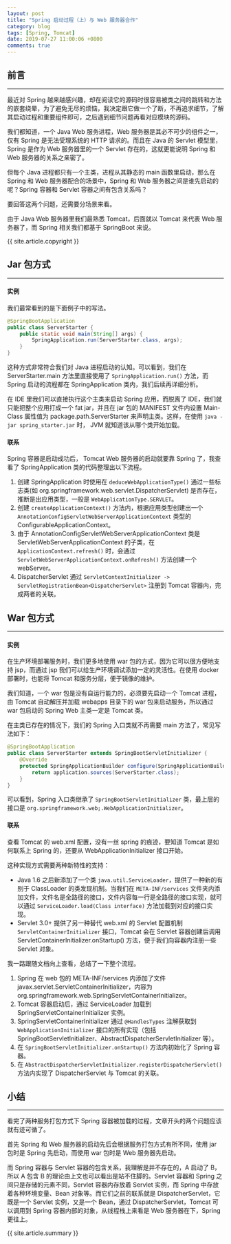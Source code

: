 ```yaml
---
layout: post
title: "Spring 启动过程（上）与 Web 服务器合作"
category: blog
tags: [Spring, Tomcat]
date: 2019-07-27 11:00:06 +0800
comments: true
---
```


## 前言
---
最近对 Spring 越来越感兴趣，却在阅读它的源码时很容易被类之间的跳转和方法的嵌套绕晕，为了避免无尽的烦恼，我决定跟它做一个了断，不再追求细节，了解其启动过程和重要组件即可，之后遇到细节问题再看对应模块的源码。

我们都知道，一个 Java Web 服务进程，Web 服务器是其必不可少的组件之一，仅有 Spring 是无法受理系统的 HTTP 请求的。而且在 Java 的 Servlet 模型里，Spring 是作为 Web 服务器里的一个 Servlet 存在的，这就更能说明 Spring 和 Web 服务器的关系之亲密了。

但每个 Java 进程都只有一个主类，进程从其静态的 main 函数里启动，那么在 Spring 和 Web 服务器配合的场景中，Spring 和 Web 服务器之间是谁先启动的呢？Spring 容器和 Servlet 容器之间有包含关系吗？

要回答这两个问题，还需要分场景来看。

由于 Java Web 服务器里我们最熟悉 Tomcat，后面就以 Tomcat 来代表 Web 服务器了，而 Spring 相关我们都基于 SpringBoot 来说。

{{ site.article.copyright }}

## Jar 包方式
---
#### 实例
我们最常看到的是下面例子中的写法。

```java
@SpringBootApplication
public class ServerStarter {
    public static void main(String[] args) {
        SpringApplication.run(ServerStarter.class, args);
    }
}
```
这种方式非常符合我们对 Java 进程启动的认知。可以看到，我们在 ServerStarter.main 方法里直接使用了 `SpringApplication.run()` 方法，而 Spring 启动的流程都在 SpringApplication 类内，我们后续再详细分析。

在 IDE 里我们可以直接执行这个主类来启动 Spring 应用，而脱离了 IDE，我们就只能把整个应用打成一个 fat jar，并且在 jar 包的 MANIFEST 文件内设置 Main-Class 属性值为 package.path.ServerStarter 来声明主类。这样，在使用 `java -jar spring_starter.jar` 时， JVM 就知道该从哪个类开始加载。

#### 联系
Spring 容器是启动成功后， Tomcat Web 服务器的启动就要靠 Spring 了，我查看了 SpringApplication 类的代码整理出以下流程。

1. 创建 SpringApplication 时使用在 `deduceWebApplicationType()` 通过一些标志类(如 org.springframework.web.servlet.DispatcherServlet) 是否存在，推断是出应用类型，一般是 `WebApplicationType.SERVLET`。
2. 创建 `createApplicationContext()` 方法内，根据应用类型创建出一个 `AnnotationConfigServletWebServerApplicationContext` 类型的 ConfigurableApplicationContext。
3. 由于 AnnotationConfigServletWebServerApplicationContext 类是 ServletWebServerApplicationContext 的子类，在 `ApplicationContext.refresh()` 时，会通过 `ServletWebServerApplicationContext.onRefresh()` 方法创建一个 webServer。
4. DispatcherServlet 通过 `ServletContextInitializer -> ServletRegistrationBean<DispatcherServlet>` 注册到 Tomcat 容器内，完成两者的关联。

## War 包方式
---
#### 实例
在生产环境部署服务时，我们更多地使用 war 包的方式，因为它可以很方便地支持 jsp，而通过 jsp 我们可以给生产环境调试添加一定的灵活性。在使用 docker 部署时，也能将 Tomcat 和服务分层，便于镜像的维护。

我们知道，一个 war 包是没有自运行能力的，必须要先启动一个 Tomcat 进程，由 Tomcat 自动解压并加载 webapps 目录下的 war 包来启动服务，所以通过 war 包启动的 Spring Web 主类一定是 Tomcat 类。

在主类已存在的情况下，我们的 Spring 入口类就不再需要 main 方法了，常见写法如下：

```java
@SpringBootApplication
public class ServerStarter extends SpringBootServletInitializer {
    @Override
    protected SpringApplicationBuilder configure(SpringApplicationBuilder application) {
        return application.sources(ServerStarter.class);
    }
}
```
可以看到，Spring 入口类继承了 `SpringBootServletInitializer` 类，最上层的接口是 `org.springframework.web;.WebApplicationInitializer`。

#### 联系
查看 Tomcat 的 web.xml 配置，没有一丝 spring 的痕迹，要知道 Tomcat 是如何联系上 Spring 的，还要从 WebApplicationInitializer 接口开始。

这种实现方式需要两种新特性的支持：

- Java 1.6 之后新添加了一个类 `java.util.ServiceLoader`，提供了一种新的有别于 ClassLoader 的类发现机制。当我们在 `META-INF/services` 文件夹内添加文件，文件名是全路径的接口，文件内容每一行是全路径的接口实现，就可以通过 `ServiceLoader.load(Class interface)` 方法加载到对应的接口实现。
- Servlet 3.0+ 提供了另一种替代 web.xml 的 Servlet 配置机制 `ServletContainerInitializer` 接口，Tomcat 会在 Servlet 容器创建后调用 ServletContainerInitializer.onStartup() 方法，便于我们向容器内注册一些 Servlet 对象。

我一路跟随文档向上查看，总结了一下整个流程。

1. Spring 在 web 包的 META-INF/services 内添加了文件 javax.servlet.ServletContainerInitializer，内容为 org.springframework.web.SpringServletContainerInitializer。
2. Tomcat 容器启动后，通过 ServiceLoader 加载到 SpringServletContainerInitializer 实例。
3. SpringServletContainerInitializer 通过 `@HandlesTypes` 注解获取到 `WebApplicationInitializer` 接口的所有实现（包括 SpringBootServletInitializer、AbstractDispatcherServletInitializer 等）。
4. 在 `SpringBootServletInitializer.onStartup()` 方法内初始化了 Spring 容器。
5. 在 `AbstractDispatcherServletInitializer.registerDispatcherServlet()` 方法内实现了 DispatcherServlet 与 Tomcat 的关联。

## 小结
---
看完了两种服务打包方式下 Spring 容器被加载的过程，文章开头的两个问题应该就有迹可循了。

首先 Spring 和 Web 服务器的启动先后会根据服务打包方式有所不同，使用 jar 包时是 Spring 先启动，而使用 war 包时是 Web 服务器先启动。

而 Spring 容器与 Servlet 容器的包含关系，我理解是并不存在的，A 启动了 B，所以 A 包含 B 的理论由上文也可以看出是站不住脚的。Servlet 容器和 Spring 之间只是存储的元素不同，Servlet 容器内存放着 Servlet 实例，而 Spring 中存放着各种环境变量、Bean 对象等。而它们之前的联系就是 DispatcherServlet，它既是一个 Servlet 实例，又是一个 Bean，通过 DispatcherServlet，Tomcat 可以调用到 Spring 容器内部的对象，从线程栈上来看是 Web 服务器在下，Spring 更往上。

{{ site.article.summary }}
